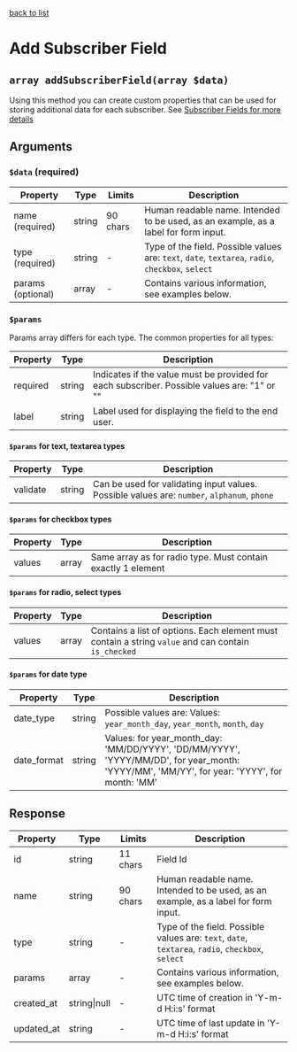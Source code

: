 [back to list](../Readme.md)

# Add Subscriber Field

## `array addSubscriberField(array $data)`

Using this method you can create custom properties that can be used for storing additional data for each subscriber.
See [Subscriber Fields for more details](./GetSubscriberFields.md)

## Arguments

### `$data` (required)

| Property | Type | Limits | Description |
| --- | --- | --- | --- |
| name (required) | string | 90 chars | Human readable name. Intended to be used, as an example, as a label for form input. |
| type (required) | string | - | Type of the field. Possible values are: `text`, `date`, `textarea`, `radio`, `checkbox`, `select` |
| params (optional) | array | - | Contains various information, see examples below. |

### `$params`

Params array differs for each type. 
The common properties for all types: 

| Property | Type | Description |
| --- | --- | --- |
| required | string | Indicates if the value must be provided for each subscriber. Possible values are: "1" or "" |
| label | string | Label used for displaying the field to the end user. |

#### `$params` for text, textarea types

| Property | Type | Description |
| --- | --- | --- |
| validate | string | Can be used for validating input values. Possible values are: `number`, `alphanum`, `phone` |

#### `$params` for checkbox types

| Property | Type | Description |
| --- | --- | --- |
| values | array | Same array as for radio type. Must contain exactly 1 element |

#### `$params` for radio, select types

| Property | Type | Description |
| --- | --- | --- |
| values | array | Contains a list of options. Each element must contain a string `value` and can contain `is_checked` |

#### `$params` for date type

| Property | Type | Description |
| --- | --- | --- |
| date_type | string | Possible values are: Values: `year_month_day`, `year_month`, `month`, `day` |
| date_format | string | Values: for year_month_day: 'MM/DD/YYYY', 'DD/MM/YYYY', 'YYYY/MM/DD', for year_month: 'YYYY/MM', 'MM/YY', for year: 'YYYY', for month: 'MM' |

## Response

| Property | Type | Limits | Description |
| --- | --- | --- | --- |
| id | string | 11 chars |Field Id |
| name | string | 90 chars | Human readable name. Intended to be used, as an example, as a label for form input. |
| type | string | - | Type of the field. Possible values are: `text`, `date`, `textarea`, `radio`, `checkbox`, `select` |
| params | array | - | Contains various information, see examples below. |
| created_at | string\|null | - | UTC time of creation in 'Y-m-d H:i:s' format |
| updated_at | string | - | UTC time of last update in 'Y-m-d H:i:s' format |

